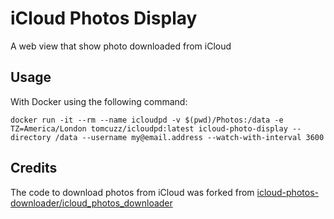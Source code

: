 # iCloud Photos Display

A web view that show photo downloaded from iCloud

## Usage

With Docker using the following command:

```
docker run -it --rm --name icloudpd -v $(pwd)/Photos:/data -e TZ=America/London tomcuzz/icloudpd:latest icloud-photo-display --directory /data --username my@email.address --watch-with-interval 3600
```

## Credits

The code to download photos from iCloud was forked from [icloud-photos-downloader/icloud_photos_downloader](https://github.com/icloud-photos-downloader/icloud_photos_downloader)
